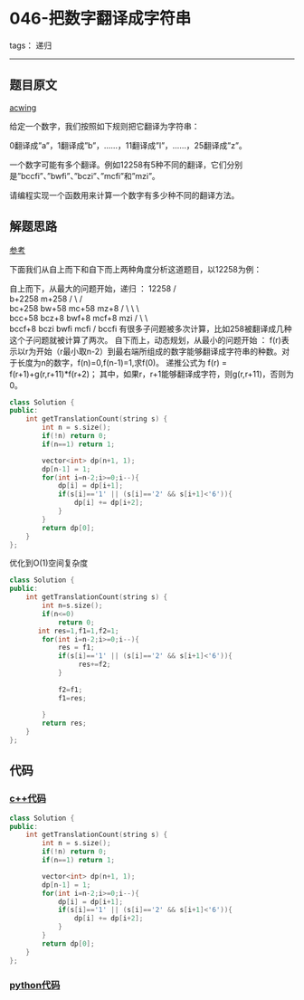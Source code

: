 # 046-把数字翻译成字符串

tags： 递归

---

## 题目原文

[acwing](https://www.acwing.com/problem/content/55/)

给定一个数字，我们按照如下规则把它翻译为字符串：

0翻译成”a”，1翻译成”b”，……，11翻译成”l”，……，25翻译成”z”。

一个数字可能有多个翻译。例如12258有5种不同的翻译，它们分别是”bccfi”、”bwfi”、”bczi”、”mcfi”和”mzi”。

请编程实现一个函数用来计算一个数字有多少种不同的翻译方法。

## 解题思路

[参考](https://www.jianshu.com/p/80e1841909b7)

下面我们从自上而下和自下而上两种角度分析这道题目，以12258为例：

自上而下，从最大的问题开始，递归 ：
12258
/       \
b+2258       m+258
/   \         /   \
bc+258 bw+58  mc+58  mz+8
/  \      \        \     \
bcc+58 bcz+8   bwf+8   mcf+8  mzi
/        \       \     \
bccf+8        bczi    bwfi   mcfi
/
bccfi
有很多子问题被多次计算，比如258被翻译成几种这个子问题就被计算了两次。
自下而上，动态规划，从最小的问题开始 ：
f(r)表示以r为开始（r最小取n-2）到最右端所组成的数字能够翻译成字符串的种数。对于长度为n的数字，f(n)=0,f(n-1)=1,求f(0)。
递推公式为 f(r) = f(r+1)+g(r,r+11)*f(r+2)；
其中，如果r，r+1能够翻译成字符，则g(r,r+11)，否则为0。

```c++
class Solution {
public:
    int getTranslationCount(string s) {
        int n = s.size();
        if(!n) return 0;
        if(n==1) return 1;

        vector<int> dp(n+1, 1);
        dp[n-1] = 1;
        for(int i=n-2;i>=0;i--){
            dp[i] = dp[i+1];
            if(s[i]=='1' || (s[i]=='2' && s[i+1]<'6')){
                dp[i] += dp[i+2];
            }
        }
        return dp[0];
    }
};
```

优化到O(1)空间复杂度

```c++
class Solution {
public:
    int getTranslationCount(string s) {
        int n=s.size();
        if(n<=0)
            return 0;
       int res=1,f1=1,f2=1;
        for(int i=n-2;i>=0;i--){
            res = f1;
            if(s[i]=='1' || (s[i]=='2' && s[i+1]<'6')){
                 res+=f2;
            }
            
            f2=f1;
            f1=res;
        
        }
        return res;
    }
};


```



## 代码

### [c++代码](./src/cpp/046-把数字翻译成字符串.cpp)

```c++
class Solution {
public:
    int getTranslationCount(string s) {
        int n = s.size();
        if(!n) return 0;
        if(n==1) return 1;

        vector<int> dp(n+1, 1);
        dp[n-1] = 1;
        for(int i=n-2;i>=0;i--){
            dp[i] = dp[i+1];
            if(s[i]=='1' || (s[i]=='2' && s[i+1]<'6')){
                dp[i] += dp[i+2];
            }
        }
        return dp[0];
    }
};
```

### [python代码](./src/python/046-把数字翻译成字符串.py)

```python

```
